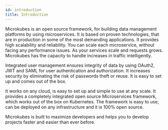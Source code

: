 ```yaml
---
id: introduction
title: Introduction
---
```


Microkubes is an open source framework, for building data management platforms by using microservices. It is based on proven technologies, that are in production in some of the most demanding applications. It provides high scalability and reliability. You can scale each microservice, without facing any performance issues. As your services scale and requests grows. Microkubes has the capacity to handle increases in traffic intelligently.

Integrated user management ensures integrity of data by using OAuth2, JWT and SAML for user authentication and authorization. It increases security by eliminating the risk of passwords theft or reuse. It is easy to set up and comes out of the box.

It works on any cloud, is easy to set up and simple to use at any scale. It provides a completely integrated open source Microservices framework, which works out of the box on Kubernetes. The framework is easy to use, can be deployed on any infrastructure and it is 100% open source.

Microkubes is built to maximize developers and helps you to develop projects faster and easier than ever before.
